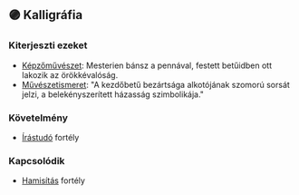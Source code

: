 ## 🟣 Kalligráfia

### Kiterjeszti ezeket

- [Képzőművészet](../kepzettsegek.szekunder/kepzomuveszet.md): Mesterien bánsz a pennával, festett betűidben ott lakozik az örökkévalóság.
- [Művészetismeret](../kepzettsegek.szekunder/muveszetismeret.md): "A kezdőbetű bezártsága alkotójának szomorú sorsát jelzi, a belekényszerített házasság szimbolikája."

### Követelmény

- [Írástudó](../fortelyok.altalanos/irastudo.md) fortély

### Kapcsolódik

- [Hamisítás](../fortelyok.altalanos/hamisitas.md) fortély
